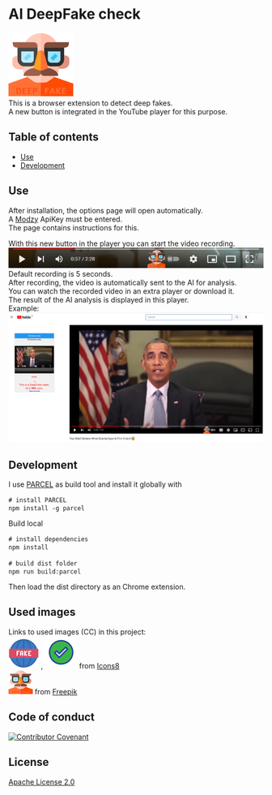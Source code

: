 # AI DeepFake check
![DeepFake Logo](src/images/logo128.png)  
This is a browser extension to detect deep fakes.  
A new button is integrated in the YouTube player for this purpose.  



## Table of contents
- [Use](#use)
- [Development](#development)


## Use
After installation, the options page will open automatically.  
A [Modzy](https://www.modzy.com/) ApiKey must be entered.  
The page contains instructions for this.  

With this new button in the player you can start the video recording.  
![new icon](src/images/newIcon.png)  
Default recording is 5 seconds.  
After recording, the video is automatically sent to the AI for analysis.  
You can watch the recorded video in an extra player or download it.  
The result of the AI analysis is displayed in this player.  
Example:  
![Obama](assets/Obama.png)  

## Development
I use [PARCEL](https://parceljs.org/) as build tool and install it globally with
```shell
# install PARCEL
npm install -g parcel
```

Build local
```shell
# install dependencies
npm install

# build dist folder
npm run build:parcel
```
Then load the dist directory as an Chrome extension.

## Used images
Links to used images (CC) in this project:  
![fake](src/images/fake.png) , ![check](src/images/check.png) from [Icons8](https://icons8.de)  
![logo](src/images/logo48.png) from [Freepik](https://www.flaticon.com/free-icon/fake_2185544?term=fake&page=2&position=64&page=2&position=64&related_id=2185544&origin=search)


## Code of conduct

[![Contributor Covenant](https://img.shields.io/badge/Contributor%20Covenant-v2.0%20adopted-ff69b4.svg)](https://github.com/deep2universe/DeepFakeChrome/blob/master/CODE_OF_CONDUCT.md)

## License

[Apache License 2.0](LICENSE)

